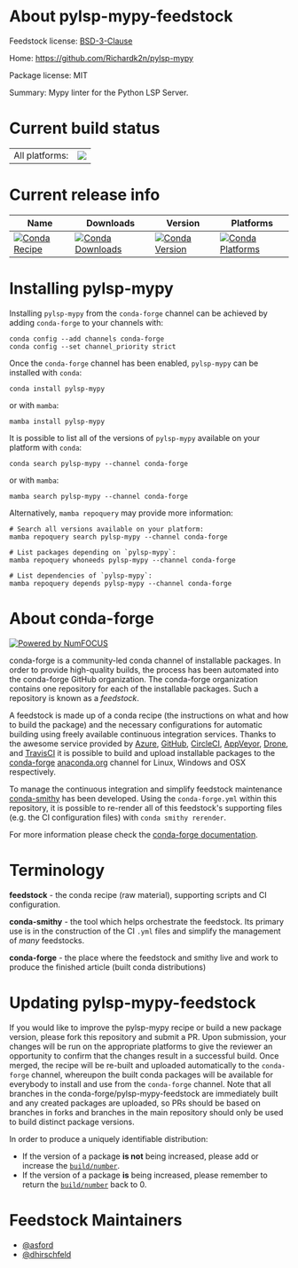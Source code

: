 About pylsp-mypy-feedstock
==========================

Feedstock license: [BSD-3-Clause](https://github.com/conda-forge/mypy-ls-feedstock/blob/main/LICENSE.txt)

Home: https://github.com/Richardk2n/pylsp-mypy

Package license: MIT

Summary: Mypy linter for the Python LSP Server.

Current build status
====================


<table><tr><td>All platforms:</td>
    <td>
      <a href="https://dev.azure.com/conda-forge/feedstock-builds/_build/latest?definitionId=10928&branchName=main">
        <img src="https://dev.azure.com/conda-forge/feedstock-builds/_apis/build/status/mypy-ls-feedstock?branchName=main">
      </a>
    </td>
  </tr>
</table>

Current release info
====================

| Name | Downloads | Version | Platforms |
| --- | --- | --- | --- |
| [![Conda Recipe](https://img.shields.io/badge/recipe-pylsp--mypy-green.svg)](https://anaconda.org/conda-forge/pylsp-mypy) | [![Conda Downloads](https://img.shields.io/conda/dn/conda-forge/pylsp-mypy.svg)](https://anaconda.org/conda-forge/pylsp-mypy) | [![Conda Version](https://img.shields.io/conda/vn/conda-forge/pylsp-mypy.svg)](https://anaconda.org/conda-forge/pylsp-mypy) | [![Conda Platforms](https://img.shields.io/conda/pn/conda-forge/pylsp-mypy.svg)](https://anaconda.org/conda-forge/pylsp-mypy) |

Installing pylsp-mypy
=====================

Installing `pylsp-mypy` from the `conda-forge` channel can be achieved by adding `conda-forge` to your channels with:

```
conda config --add channels conda-forge
conda config --set channel_priority strict
```

Once the `conda-forge` channel has been enabled, `pylsp-mypy` can be installed with `conda`:

```
conda install pylsp-mypy
```

or with `mamba`:

```
mamba install pylsp-mypy
```

It is possible to list all of the versions of `pylsp-mypy` available on your platform with `conda`:

```
conda search pylsp-mypy --channel conda-forge
```

or with `mamba`:

```
mamba search pylsp-mypy --channel conda-forge
```

Alternatively, `mamba repoquery` may provide more information:

```
# Search all versions available on your platform:
mamba repoquery search pylsp-mypy --channel conda-forge

# List packages depending on `pylsp-mypy`:
mamba repoquery whoneeds pylsp-mypy --channel conda-forge

# List dependencies of `pylsp-mypy`:
mamba repoquery depends pylsp-mypy --channel conda-forge
```


About conda-forge
=================

[![Powered by
NumFOCUS](https://img.shields.io/badge/powered%20by-NumFOCUS-orange.svg?style=flat&colorA=E1523D&colorB=007D8A)](https://numfocus.org)

conda-forge is a community-led conda channel of installable packages.
In order to provide high-quality builds, the process has been automated into the
conda-forge GitHub organization. The conda-forge organization contains one repository
for each of the installable packages. Such a repository is known as a *feedstock*.

A feedstock is made up of a conda recipe (the instructions on what and how to build
the package) and the necessary configurations for automatic building using freely
available continuous integration services. Thanks to the awesome service provided by
[Azure](https://azure.microsoft.com/en-us/services/devops/), [GitHub](https://github.com/),
[CircleCI](https://circleci.com/), [AppVeyor](https://www.appveyor.com/),
[Drone](https://cloud.drone.io/welcome), and [TravisCI](https://travis-ci.com/)
it is possible to build and upload installable packages to the
[conda-forge](https://anaconda.org/conda-forge) [anaconda.org](https://anaconda.org/)
channel for Linux, Windows and OSX respectively.

To manage the continuous integration and simplify feedstock maintenance
[conda-smithy](https://github.com/conda-forge/conda-smithy) has been developed.
Using the ``conda-forge.yml`` within this repository, it is possible to re-render all of
this feedstock's supporting files (e.g. the CI configuration files) with ``conda smithy rerender``.

For more information please check the [conda-forge documentation](https://conda-forge.org/docs/).

Terminology
===========

**feedstock** - the conda recipe (raw material), supporting scripts and CI configuration.

**conda-smithy** - the tool which helps orchestrate the feedstock.
                   Its primary use is in the construction of the CI ``.yml`` files
                   and simplify the management of *many* feedstocks.

**conda-forge** - the place where the feedstock and smithy live and work to
                  produce the finished article (built conda distributions)


Updating pylsp-mypy-feedstock
=============================

If you would like to improve the pylsp-mypy recipe or build a new
package version, please fork this repository and submit a PR. Upon submission,
your changes will be run on the appropriate platforms to give the reviewer an
opportunity to confirm that the changes result in a successful build. Once
merged, the recipe will be re-built and uploaded automatically to the
`conda-forge` channel, whereupon the built conda packages will be available for
everybody to install and use from the `conda-forge` channel.
Note that all branches in the conda-forge/pylsp-mypy-feedstock are
immediately built and any created packages are uploaded, so PRs should be based
on branches in forks and branches in the main repository should only be used to
build distinct package versions.

In order to produce a uniquely identifiable distribution:
 * If the version of a package **is not** being increased, please add or increase
   the [``build/number``](https://docs.conda.io/projects/conda-build/en/latest/resources/define-metadata.html#build-number-and-string).
 * If the version of a package **is** being increased, please remember to return
   the [``build/number``](https://docs.conda.io/projects/conda-build/en/latest/resources/define-metadata.html#build-number-and-string)
   back to 0.

Feedstock Maintainers
=====================

* [@asford](https://github.com/asford/)
* [@dhirschfeld](https://github.com/dhirschfeld/)

